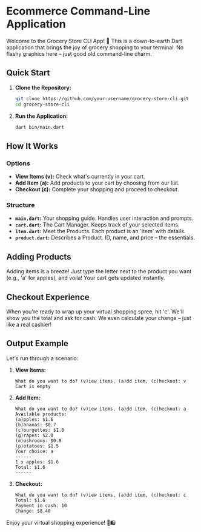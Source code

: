 # Ecommerce Command-Line Application

Welcome to the Grocery Store CLI App! 🛒 This is a down-to-earth Dart application that brings the joy of grocery shopping to your terminal. No flashy graphics here – just good old command-line charm.

## Quick Start

1. **Clone the Repository:**
   ```bash
   git clone https://github.com/your-username/grocery-store-cli.git
   cd grocery-store-cli
   ```

2. **Run the Application:**
   ```bash
   dart bin/main.dart
   ```

## How It Works

### Options

- **View Items (v):** Check what's currently in your cart.
- **Add Item (a):** Add products to your cart by choosing from our list.
- **Checkout (c):** Complete your shopping and proceed to checkout.

### Structure

- **`main.dart`:** Your shopping guide. Handles user interaction and prompts.
- **`cart.dart`:** The Cart Manager. Keeps track of your selected items.
- **`item.dart`:** Meet the Products. Each product is an 'Item' with details.
- **`product.dart`:** Describes a Product. ID, name, and price – the essentials.

## Adding Products

Adding items is a breeze! Just type the letter next to the product you want (e.g., 'a' for apples), and voila! Your cart gets updated instantly.

## Checkout Experience

When you're ready to wrap up your virtual shopping spree, hit 'c'. We'll show you the total and ask for cash. We even calculate your change – just like a real cashier!

## Output Example

Let's run through a scenario:

1. **View Items:**
   ```
   What do you want to do? (v)iew items, (a)dd item, (c)heckout: v
   Cart is empty
   ```

2. **Add Item:**
   ```
   What do you want to do? (v)iew items, (a)dd item, (c)heckout: a
   Available products:
   (a)pples: $1.6
   (b)ananas: $0.7
   (c)ourgettes: $1.0
   (g)rapes: $2.0
   (m)ushrooms: $0.8
   (p)otatoes: $1.5
   Your choice: a
   ------
   1 x apples: $1.6
   Total: $1.6
   ------
   ```

3. **Checkout:**
   ```
   What do you want to do? (v)iew items, (a)dd item, (c)heckout: c
   Total: $1.6
   Payment in cash: 10
   Change: $8.40
   ```

Enjoy your virtual shopping experience! 🍎🛍️
